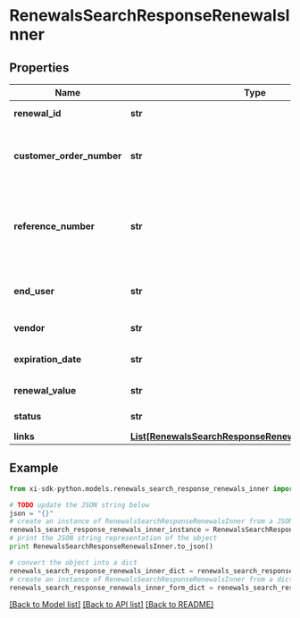 # RenewalsSearchResponseRenewalsInner


## Properties

Name | Type | Description | Notes
------------ | ------------- | ------------- | -------------
**renewal_id** | **str** | Unique renewal ID. | [optional] 
**customer_order_number** | **str** | The reseller&#39;s order number for reference in their system. | [optional] 
**reference_number** | **str** | Renewal reference number. It could be notification id or quote number. | [optional] 
**end_user** | **str** | The company name for the end user/customer. | [optional] 
**vendor** | **str** | The name of the vendor. | [optional] 
**expiration_date** | **str** | Renewal expiration date. | [optional] 
**renewal_value** | **str** | The value of the renewal. | [optional] 
**status** | **str** | The status of the renewal. | [optional] 
**links** | [**List[RenewalsSearchResponseRenewalsInnerLinksInner]**](RenewalsSearchResponseRenewalsInnerLinksInner.md) |  | [optional] 

## Example

```python
from xi-sdk-python.models.renewals_search_response_renewals_inner import RenewalsSearchResponseRenewalsInner

# TODO update the JSON string below
json = "{}"
# create an instance of RenewalsSearchResponseRenewalsInner from a JSON string
renewals_search_response_renewals_inner_instance = RenewalsSearchResponseRenewalsInner.from_json(json)
# print the JSON string representation of the object
print RenewalsSearchResponseRenewalsInner.to_json()

# convert the object into a dict
renewals_search_response_renewals_inner_dict = renewals_search_response_renewals_inner_instance.to_dict()
# create an instance of RenewalsSearchResponseRenewalsInner from a dict
renewals_search_response_renewals_inner_form_dict = renewals_search_response_renewals_inner.from_dict(renewals_search_response_renewals_inner_dict)
```
[[Back to Model list]](../README.md#documentation-for-models) [[Back to API list]](../README.md#documentation-for-api-endpoints) [[Back to README]](../README.md)


